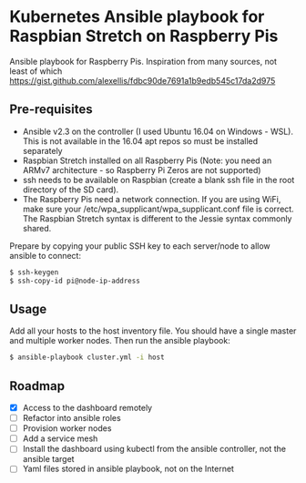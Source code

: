 # Kubernetes Ansible playbook for Raspbian Stretch on Raspberry Pis

Ansible playbook for Raspberry Pis. Inspiration from many sources, not least of which https://gist.github.com/alexellis/fdbc90de7691a1b9edb545c17da2d975


## Pre-requisites

* Ansible v2.3 on the controller (I used Ubuntu 16.04 on Windows - WSL). This is not available in the 16.04 apt repos so must be installed separately
* Raspbian Stretch installed on all Raspberry Pis (Note: you need an ARMv7 architecture - so Raspberry Pi Zeros are not supported)
* ssh needs to be available on Raspbian (create a blank ssh file in the root directory of the SD card).
* The Raspberry Pis need a network connection. If you are using WiFi, make sure your /etc/wpa_supplicant/wpa_supplicant.conf file is correct. The Raspbian Stretch syntax is different to the Jessie syntax commonly shared. 

Prepare by copying your public SSH key to each server/node to allow ansible to connect:

```bash
$ ssh-keygen
$ ssh-copy-id pi@node-ip-address
```

## Usage

Add all your hosts to the host inventory file. You should have a single master and multiple worker nodes. Then run the ansible playbook: 

```bash 
$ ansible-playbook cluster.yml -i host
```

## Roadmap

- [x] Access to the dashboard remotely
- [ ] Refactor into ansible roles
- [ ] Provision worker nodes
- [ ] Add a service mesh
- [ ] Install the dashboard using kubectl from the ansible controller, not the ansible target
- [ ] Yaml files stored in ansible playbook, not on the Internet
